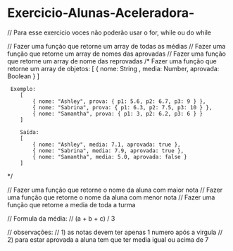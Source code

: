 # Exercicio-Alunas-Aceleradora-

// Para esse exercicio voces não poderão usar o for, while ou do while

// Fazer uma função que retorne um array de todas as médias
// Fazer uma função que retorne um array de nomes das aprovadas
// Fazer uma função que retorne um array de nome das reprovadas
/* Fazer uma função que retorne um array de objetos:
     [ { nome: String , media: Number, aprovada: Boolean } ] 

     Exemplo: 
        [
            { nome: "Ashley", prova: { p1: 5.6, p2: 6.7, p3: 9 } },
            { nome: "Sabrina", prova: { p1: 6.3, p2: 7.5, p3: 10 } },
            { nome: "Samantha", prova: { p1: 3, p2: 6.2, p3: 6 } }
        ]

        Saída:
        [
            { nome: "Ashley", media: 7.1, aprovada: true },
            { nome: "Sabrina", media: 7.9, aprovada: true },
            { nome: "Samantha", media: 5.0, aprovada: false }
        ]
*/

// Fazer uma função que retorne o nome da aluna com maior nota
// Fazer uma função que retorne o nome da aluna com menor nota
// Fazer uma função que retorne a media de toda a turma

// Formula da média:
// (a + b + c) / 3

// observações: 
// 1) as notas devem ter apenas 1 numero após a virgula
// 2) para estar aprovada a aluna tem que ter media igual ou acima de 7